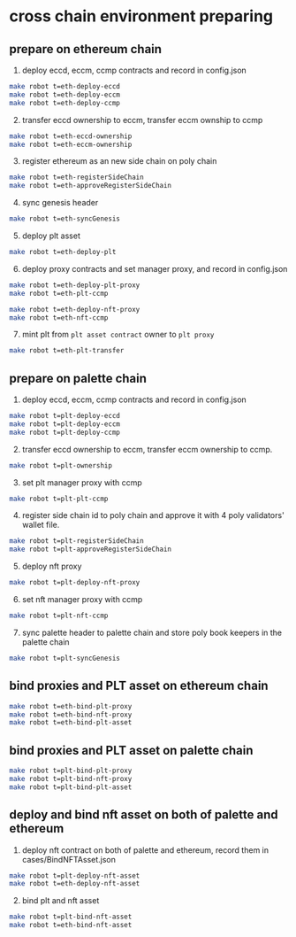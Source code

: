 # cross chain environment preparing

## prepare on ethereum chain

1. deploy eccd, eccm, ccmp contracts and record in config.json
```bash
make robot t=eth-deploy-eccd
make robot t=eth-deploy-eccm
make robot t=eth-deploy-ccmp
```

2. transfer eccd ownership to eccm, transfer eccm ownship to ccmp
```bash
make robot t=eth-eccd-ownership
make robot t=eth-eccm-ownership
```

3. register ethereum as an new side chain on poly chain
```bash
make robot t=eth-registerSideChain
make robot t=eth-approveRegisterSideChain
```

4. sync genesis header
```bash
make robot t=eth-syncGenesis
```

5. deploy plt asset
```bash
make robot t=eth-deploy-plt
```

6. deploy proxy contracts and set manager proxy, and record in config.json
```bash
make robot t=eth-deploy-plt-proxy
make robot t=eth-plt-ccmp

make robot t=eth-deploy-nft-proxy
make robot t=eth-nft-ccmp
```

7. mint plt from `plt asset contract` owner to `plt proxy`
```bash
make robot t=eth-plt-transfer
```

## prepare on palette chain
1. deploy eccd, eccm, ccmp contracts and record in config.json
```bash
make robot t=plt-deploy-eccd
make robot t=plt-deploy-eccm
make robot t=plt-deploy-ccmp
```

2. transfer eccd ownership to eccm, transfer eccm ownership to ccmp.
```bash
make robot t=plt-ownership
```

3. set plt manager proxy with ccmp
```bash
make robot t=plt-plt-ccmp
```

4. register side chain id to poly chain and approve it with 4 poly validators' wallet file.
```bash
make robot t=plt-registerSideChain
make robot t=plt-approveRegisterSideChain
```

5. deploy nft proxy
```bash
make robot t=plt-deploy-nft-proxy
```

6. set nft manager proxy with ccmp
```bash
make robot t=plt-nft-ccmp
```

7. sync palette header to palette chain and store poly book keepers in the palette chain
```bash
make robot t=plt-syncGenesis
```

## bind proxies and PLT asset on ethereum chain
```bash
make robot t=eth-bind-plt-proxy
make robot t=eth-bind-nft-proxy
make robot t=eth-bind-plt-asset
```

## bind proxies and PLT asset on palette chain
```bash
make robot t=plt-bind-plt-proxy
make robot t=plt-bind-nft-proxy
make robot t=plt-bind-plt-asset
```

## deploy and bind nft asset on both of palette and ethereum
1. deploy nft contract on both of palette and ethereum, record them in cases/BindNFTAsset.json
```bash
make robot t=plt-deploy-nft-asset
make robot t=eth-deploy-nft-asset
```   

2. bind plt and nft asset
```bash
make robot t=plt-bind-nft-asset
make robot t=eth-bind-nft-asset
```